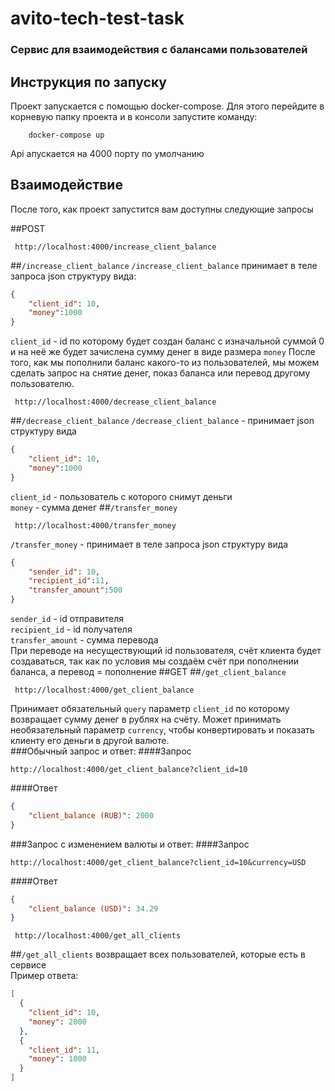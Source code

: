 # avito-tech-test-task

### Сервис для взаимодействия с балансами пользователей

## Инструкция по запуску
Проект запускается с помощью docker-compose. Для этого перейдите
в корневую папку проекта и в консоли запустите команду:
```
    docker-compose up
```
Api апускается на 4000 порту по умолчанию
## Взаимодействие
После того, как проект запустится вам доступны следующие запросы

##POST
```http request
 http://localhost:4000/increase_client_balance
```
##`/increase_client_balance`
`/increase_client_balance` принимает в теле запроса json структуру вида:
```json
{
    "client_id": 10,
    "money":1000
}
```
`client_id` - id по которому будет создан баланс с изначальной суммой 0 и на неё же будет 
зачислена сумму денег в виде размера `money`
После того, как мы пополнили баланс какого-то из пользователей, мы можем сделать запрос на
снятие денег, показ баланса или перевод другому пользователю.

```http request
 http://localhost:4000/decrease_client_balance
```
##`/decrease_client_balance`
`/decrease_client_balance` - принимает json структуру вида

```json
{
    "client_id": 10,
    "money":1000
}
```
`client_id` - пользователь с которого снимут деньги <br>
`money` - сумма денег
##`/transfer_money`

```http request
 http://localhost:4000/transfer_money
```
`/transfer_money` - принимает в теле запроса json структуру вида
```json
{
    "sender_id": 10,
    "recipient_id":11, 
    "transfer_amount":500
}
```
`sender_id` - id отправителя <br>
`recipient_id` - id получателя <br>
`transfer_amount` - сумма перевода <br>
При переводе на несуществующий id пользователя, счёт клиента будет создаваться,
так как по условия мы создаём счёт при пополнении баланса, а перевод = пополнение
##GET
##`/get_client_balance`
```http request
 http://localhost:4000/get_client_balance
```
Принимает обязательный `query` параметр `client_id` по которому возвращает
сумму денег в рублях на счёту. Может принимать необязательный параметр `currency`, чтобы конвертировать и показать клиенту
его деньги в другой валюте. <br>
###Обычный запрос и ответ:
####Запрос
```http request
http://localhost:4000/get_client_balance?client_id=10
```

####Ответ
```json
{
    "client_balance (RUB)": 2000
}
```

###Запрос с изменением валюты и ответ:
####Запрос
```http request
http://localhost:4000/get_client_balance?client_id=10&currency=USD
```

####Ответ
```json
{
    "client_balance (USD)": 34.29
}
```


```http request
 http://localhost:4000/get_all_clients
```

##`/get_all_clients` 
возвращает всех пользователей, которые есть в сервисе<br>
Пример ответа:
```json
[
  {
    "client_id": 10,
    "money": 2000
  },
  {
    "client_id": 11,
    "money": 1000
  }
]
```